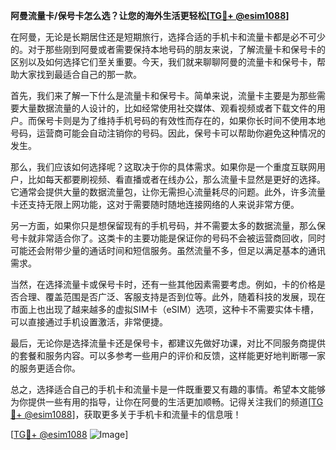 **阿曼流量卡/保号卡怎么选？让您的海外生活更轻松[[TG💪+ @esim1088](https://t.me/s/esim1088)]**

在阿曼，无论是长期居住还是短期旅行，选择合适的手机卡和流量卡都是必不可少的。对于那些刚到阿曼或者需要保持本地号码的朋友来说，了解流量卡和保号卡的区别以及如何选择它们至关重要。今天，我们就来聊聊阿曼的流量卡和保号卡，帮助大家找到最适合自己的那一款。

首先，我们来了解一下什么是流量卡和保号卡。简单来说，流量卡主要是为那些需要大量数据流量的人设计的，比如经常使用社交媒体、观看视频或者下载文件的用户。而保号卡则是为了维持手机号码的有效性而存在的，如果你长时间不使用本地号码，运营商可能会自动注销你的号码。因此，保号卡可以帮助你避免这种情况的发生。

那么，我们应该如何选择呢？这取决于你的具体需求。如果你是一个重度互联网用户，比如每天都要刷视频、看直播或者在线办公，那么流量卡显然是更好的选择。它通常会提供大量的数据流量包，让你无需担心流量耗尽的问题。此外，许多流量卡还支持无限上网功能，这对于需要随时随地连接网络的人来说非常方便。

另一方面，如果你只是想保留现有的手机号码，并不需要太多的数据流量，那么保号卡就非常适合你了。这类卡的主要功能是保证你的号码不会被运营商回收，同时可能还会附带少量的通话时间和短信服务。虽然流量不多，但足以满足基本的通讯需求。

当然，在选择流量卡或保号卡时，还有一些其他因素需要考虑。例如，卡的价格是否合理、覆盖范围是否广泛、客服支持是否到位等。此外，随着科技的发展，现在市面上也出现了越来越多的虚拟SIM卡（eSIM）选项，这种卡不需要实体卡槽，可以直接通过手机设置激活，非常便捷。

最后，无论你是选择流量卡还是保号卡，都建议先做好功课，对比不同服务商提供的套餐和服务内容。可以多参考一些用户的评价和反馈，这样能更好地判断哪一家的服务更适合你。

总之，选择适合自己的手机卡和流量卡是一件既重要又有趣的事情。希望本文能够为你提供一些有用的指导，让你在阿曼的生活更加顺畅。记得关注我们的频道[[TG💪+ @esim1088](https://t.me/s/esim1088)]，获取更多关于手机卡和流量卡的信息哦！

[[TG💪+ @esim1088](https://t.me/s/esim1088) ![Image](https://i.postimg.cc/4NQfJmqS/Snipaste-2025-05-13-00-14-12.png)]